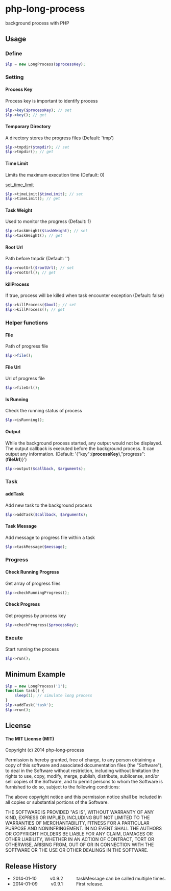 # php-long-process

background process with PHP

## Usage

### Define

```php
$lp = new LongProcess($processKey);
```

### Setting

#### Process Key

Process key is important to identify process

```php
$lp->key($processKey); // set
$lp->key(); // get
```

#### Temporary Directory

A directory stores the progress files (Default: 'tmp')

```php
$lp->tmpdir($tmpdir); // set
$lp->tmpdir(); // get
```

#### Time Limit

Limits the maximum execution time (Default: 0)

[set_time_limit](http://www.php.net/manual/en/function.set-time-limit.php)

```php
$lp->timeLimit($timeLimit); // set
$lp->timeLimit(); // get
```

#### Task Weight

Used to monitor the progress (Default: 1)

```php
$lp->taskWeight($taskWeight); // set
$lp->taskWeight(); // get
```

#### Root Url

Path before tmpdir (Default: '')

```php
$lp->rootUrl($rootUrl); // set
$lp->rootUrl(); // get
```

#### killProcess

If true, process will be killed when task encounter exception (Default: false)

```php
$lp->killProcess($bool); // set
$lp->killProcess(); // get
```

### Helper functions

#### File

Path of progress file

```php
$lp->file();
```

#### File Url

Url of progress file

```php
$lp->fileUrl();
```

#### Is Running

Check the running status of process

```php
$lp->isRunning();
```

#### Output

While the background process started, any output would not be displayed. The output callback is executed before the background process. It can output any information. (Default: '{"key":(**processKey**),"progress":(**fileUrl**)}')

```php
$lp->output($callback, $arguments);
```

### Task

#### addTask

Add new task to the background process

```php
$lp->addTask($callback, $arguments);
```

#### Task Message

Add message to progress file within a task

```php
$lp->taskMessage($message);
```

### Progress

#### Check Running Progress

Get array of progress files

```php
$lp->checkRunningProgress();
```

#### Check Progress

Get progress by process key

```php
$lp->checkProgress($processKey);
```

### Excute

Start running the process

```php
$lp->run();
```

## Minimum Example

```php
$lp = new LongProcess('1');
function task() {
	sleep(1); // simulate long process
}
$lp->addTask('task');
$lp->run();
```

## License

#### The MIT License (MIT)

Copyright (c) 2014 php-long-process

Permission is hereby granted, free of charge, to any person obtaining a copy of
this software and associated documentation files (the "Software"), to deal in
the Software without restriction, including without limitation the rights to
use, copy, modify, merge, publish, distribute, sublicense, and/or sell copies
of the Software, and to permit persons to whom the Software is furnished to do
so, subject to the following conditions:

The above copyright notice and this permission notice shall be included in all
copies or substantial portions of the Software.

THE SOFTWARE IS PROVIDED "AS IS", WITHOUT WARRANTY OF ANY KIND, EXPRESS OR
IMPLIED, INCLUDING BUT NOT LIMITED TO THE WARRANTIES OF MERCHANTABILITY,
FITNESS FOR A PARTICULAR PURPOSE AND NONINFRINGEMENT. IN NO EVENT SHALL THE
AUTHORS OR COPYRIGHT HOLDERS BE LIABLE FOR ANY CLAIM, DAMAGES OR OTHER
LIABILITY, WHETHER IN AN ACTION OF CONTRACT, TORT OR OTHERWISE, ARISING FROM,
OUT OF OR IN CONNECTION WITH THE SOFTWARE OR THE USE OR OTHER DEALINGS IN THE
SOFTWARE.

## Release History

 * 2014-01-10   v0.9.2   taskMessage can be called multiple times.
 * 2014-01-09   v0.9.1   First release.